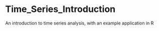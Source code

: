 # Time_Series_Introduction
An introduction to time series analysis, with an example application in R


